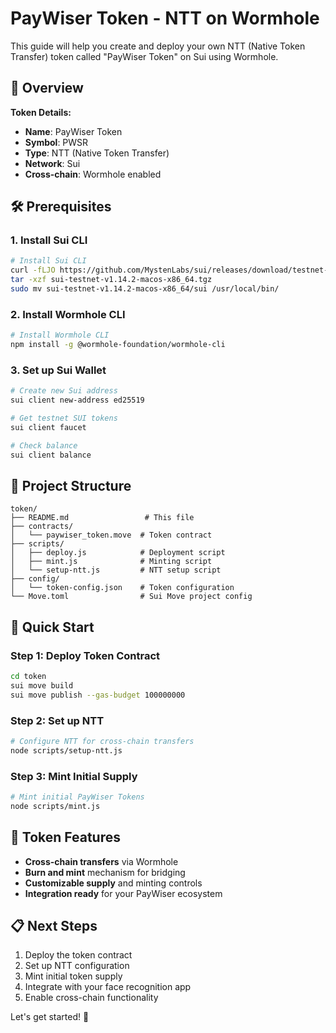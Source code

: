 # PayWiser Token - NTT on Wormhole

This guide will help you create and deploy your own NTT (Native Token Transfer) token called "PayWiser Token" on Sui using Wormhole.

## 🎯 Overview

**Token Details:**
- **Name**: PayWiser Token
- **Symbol**: PWSR
- **Type**: NTT (Native Token Transfer)
- **Network**: Sui
- **Cross-chain**: Wormhole enabled

## 🛠️ Prerequisites

### 1. Install Sui CLI
```bash
# Install Sui CLI
curl -fLJO https://github.com/MystenLabs/sui/releases/download/testnet-v1.14.2/sui-testnet-v1.14.2-macos-x86_64.tgz
tar -xzf sui-testnet-v1.14.2-macos-x86_64.tgz
sudo mv sui-testnet-v1.14.2-macos-x86_64/sui /usr/local/bin/
```

### 2. Install Wormhole CLI
```bash
# Install Wormhole CLI
npm install -g @wormhole-foundation/wormhole-cli
```

### 3. Set up Sui Wallet
```bash
# Create new Sui address
sui client new-address ed25519

# Get testnet SUI tokens
sui client faucet

# Check balance
sui client balance
```

## 📁 Project Structure

```
token/
├── README.md                 # This file
├── contracts/
│   └── paywiser_token.move  # Token contract
├── scripts/
│   ├── deploy.js            # Deployment script
│   ├── mint.js              # Minting script
│   └── setup-ntt.js         # NTT setup script
├── config/
│   └── token-config.json    # Token configuration
└── Move.toml                # Sui Move project config
```

## 🚀 Quick Start

### Step 1: Deploy Token Contract
```bash
cd token
sui move build
sui move publish --gas-budget 100000000
```

### Step 2: Set up NTT
```bash
# Configure NTT for cross-chain transfers
node scripts/setup-ntt.js
```

### Step 3: Mint Initial Supply
```bash
# Mint initial PayWiser Tokens
node scripts/mint.js
```

## 🎯 Token Features

- **Cross-chain transfers** via Wormhole
- **Burn and mint** mechanism for bridging
- **Customizable supply** and minting controls
- **Integration ready** for your PayWiser ecosystem

## 📋 Next Steps

1. Deploy the token contract
2. Set up NTT configuration
3. Mint initial token supply
4. Integrate with your face recognition app
5. Enable cross-chain functionality

Let's get started! 🚀

